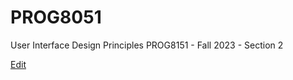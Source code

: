 # PROG8051
User Interface Design Principles PROG8151 - Fall 2023 - Section 2


[Edit](https:/diy-pwa.dev/~/gh/github.com/kasimkazmi/PROG8051)
